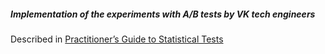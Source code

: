 ##### Implementation of the experiments with A/B tests by VK tech engineers
Described in [Practitioner’s Guide to Statistical Tests](https://medium.com/@vktech/practitioners-guide-to-statistical-tests-ed2d580ef04f) 
